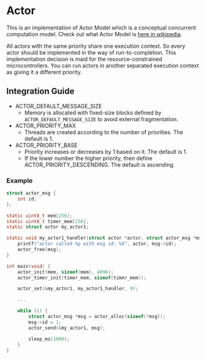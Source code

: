 # Actor

This is an implementation of Actor Model which is a conceptual concurrent computation model. Check out what Actor Model is [here in wikipedia](https://en.wikipedia.org/wiki/Actor_model).

All actors with the same priority share one execution context. So every actor should be implemented in the way of run-to-completion. This implementation decision is maid for the resource-constrained microcontrollers. You can run actors in another separated execution context as giving it a different priority.

## Integration Guide

- ACTOR_DEFAULT_MESSAGE_SIZE
    - Memory is allocated with fixed-size blocks defined by `ACTOR_DEFAULT_MESSAGE_SIZE` to avoid external fragmentation.
- ACTOR_PRIORITY_MAX
    - Threads are created according to the number of priorities. The default is 1.
- ACTOR_PRIORITY_BASE
    - Priority increases or decreases by 1 based on it. The default is 1.
    - If the lower number the higher priority, then define ACTOR_PRIORITY_DESCENDING. The default is ascending.

### Example

```c
struct actor_msg {
    int id;
};

static uint8_t mem[256];
static uint8_t timer_mem[256];
static struct actor my_actor1;

static void my_actor1_handler(struct actor *actor, struct actor_msg *msg) {
    printf("actor called %p with msg id: %d", actor, msg->id);
    actor_free(msg);
}

int main(void) {
    actor_init(mem, sizeof(mem), 4096);
    actor_timer_init(timer_mem, sizeof(timer_mem));

    actor_set(&my_actor1, my_actor1_handler, 0);

    ...

    while (1) {
        struct actor_msg *msg = actor_alloc(sizeof(*msg));
        msg->id = 1;
        actor_send(&my_actor1, msg);

        sleep_ms(1000);
    }
}
```
